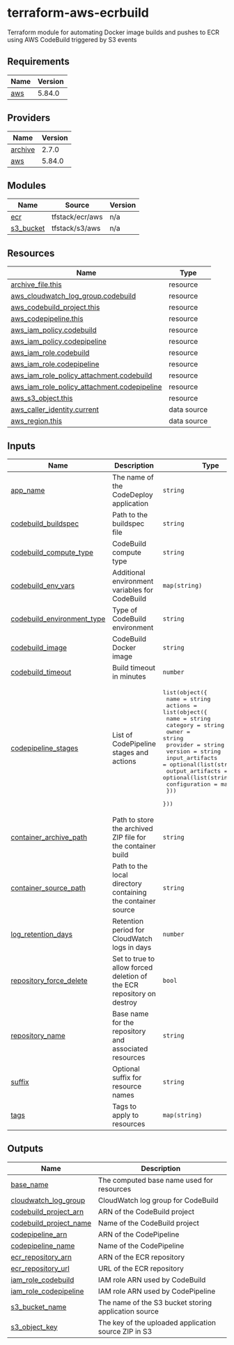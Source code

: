 # terraform-aws-ecrbuild

Terraform module for automating Docker image builds and pushes to ECR using AWS CodeBuild triggered by S3 events

## Requirements

| Name | Version |
|------|---------|
| <a name="requirement_aws"></a> [aws](#requirement\_aws) | 5.84.0 |

## Providers

| Name | Version |
|------|---------|
| <a name="provider_archive"></a> [archive](#provider\_archive) | 2.7.0 |
| <a name="provider_aws"></a> [aws](#provider\_aws) | 5.84.0 |

## Modules

| Name | Source | Version |
|------|--------|---------|
| <a name="module_ecr"></a> [ecr](#module\_ecr) | tfstack/ecr/aws | n/a |
| <a name="module_s3_bucket"></a> [s3\_bucket](#module\_s3\_bucket) | tfstack/s3/aws | n/a |

## Resources

| Name | Type |
|------|------|
| [archive_file.this](https://registry.terraform.io/providers/hashicorp/archive/latest/docs/resources/file) | resource |
| [aws_cloudwatch_log_group.codebuild](https://registry.terraform.io/providers/hashicorp/aws/5.84.0/docs/resources/cloudwatch_log_group) | resource |
| [aws_codebuild_project.this](https://registry.terraform.io/providers/hashicorp/aws/5.84.0/docs/resources/codebuild_project) | resource |
| [aws_codepipeline.this](https://registry.terraform.io/providers/hashicorp/aws/5.84.0/docs/resources/codepipeline) | resource |
| [aws_iam_policy.codebuild](https://registry.terraform.io/providers/hashicorp/aws/5.84.0/docs/resources/iam_policy) | resource |
| [aws_iam_policy.codepipeline](https://registry.terraform.io/providers/hashicorp/aws/5.84.0/docs/resources/iam_policy) | resource |
| [aws_iam_role.codebuild](https://registry.terraform.io/providers/hashicorp/aws/5.84.0/docs/resources/iam_role) | resource |
| [aws_iam_role.codepipeline](https://registry.terraform.io/providers/hashicorp/aws/5.84.0/docs/resources/iam_role) | resource |
| [aws_iam_role_policy_attachment.codebuild](https://registry.terraform.io/providers/hashicorp/aws/5.84.0/docs/resources/iam_role_policy_attachment) | resource |
| [aws_iam_role_policy_attachment.codepipeline](https://registry.terraform.io/providers/hashicorp/aws/5.84.0/docs/resources/iam_role_policy_attachment) | resource |
| [aws_s3_object.this](https://registry.terraform.io/providers/hashicorp/aws/5.84.0/docs/resources/s3_object) | resource |
| [aws_caller_identity.current](https://registry.terraform.io/providers/hashicorp/aws/5.84.0/docs/data-sources/caller_identity) | data source |
| [aws_region.this](https://registry.terraform.io/providers/hashicorp/aws/5.84.0/docs/data-sources/region) | data source |

## Inputs

| Name | Description | Type | Default | Required |
|------|-------------|------|---------|:--------:|
| <a name="input_app_name"></a> [app\_name](#input\_app\_name) | The name of the CodeDeploy application | `string` | n/a | yes |
| <a name="input_codebuild_buildspec"></a> [codebuild\_buildspec](#input\_codebuild\_buildspec) | Path to the buildspec file | `string` | `"buildspec.yml"` | no |
| <a name="input_codebuild_compute_type"></a> [codebuild\_compute\_type](#input\_codebuild\_compute\_type) | CodeBuild compute type | `string` | `"BUILD_GENERAL1_SMALL"` | no |
| <a name="input_codebuild_env_vars"></a> [codebuild\_env\_vars](#input\_codebuild\_env\_vars) | Additional environment variables for CodeBuild | `map(string)` | `{}` | no |
| <a name="input_codebuild_environment_type"></a> [codebuild\_environment\_type](#input\_codebuild\_environment\_type) | Type of CodeBuild environment | `string` | `"LINUX_CONTAINER"` | no |
| <a name="input_codebuild_image"></a> [codebuild\_image](#input\_codebuild\_image) | CodeBuild Docker image | `string` | `"aws/codebuild/standard:5.0"` | no |
| <a name="input_codebuild_timeout"></a> [codebuild\_timeout](#input\_codebuild\_timeout) | Build timeout in minutes | `number` | `10` | no |
| <a name="input_codepipeline_stages"></a> [codepipeline\_stages](#input\_codepipeline\_stages) | List of CodePipeline stages and actions | <pre>list(object({<br/>    name = string<br/>    actions = list(object({<br/>      name             = string<br/>      category         = string<br/>      owner            = string<br/>      provider         = string<br/>      version          = string<br/>      input_artifacts  = optional(list(string))<br/>      output_artifacts = optional(list(string))<br/>      configuration    = map(string)<br/>    }))<br/>  }))</pre> | n/a | yes |
| <a name="input_container_archive_path"></a> [container\_archive\_path](#input\_container\_archive\_path) | Path to store the archived ZIP file for the container build | `string` | n/a | yes |
| <a name="input_container_source_path"></a> [container\_source\_path](#input\_container\_source\_path) | Path to the local directory containing the container source | `string` | n/a | yes |
| <a name="input_log_retention_days"></a> [log\_retention\_days](#input\_log\_retention\_days) | Retention period for CloudWatch logs in days | `number` | `30` | no |
| <a name="input_repository_force_delete"></a> [repository\_force\_delete](#input\_repository\_force\_delete) | Set to true to allow forced deletion of the ECR repository on destroy | `bool` | `false` | no |
| <a name="input_repository_name"></a> [repository\_name](#input\_repository\_name) | Base name for the repository and associated resources | `string` | n/a | yes |
| <a name="input_suffix"></a> [suffix](#input\_suffix) | Optional suffix for resource names | `string` | `""` | no |
| <a name="input_tags"></a> [tags](#input\_tags) | Tags to apply to resources | `map(string)` | `{}` | no |

## Outputs

| Name | Description |
|------|-------------|
| <a name="output_base_name"></a> [base\_name](#output\_base\_name) | The computed base name used for resources |
| <a name="output_cloudwatch_log_group"></a> [cloudwatch\_log\_group](#output\_cloudwatch\_log\_group) | CloudWatch log group for CodeBuild |
| <a name="output_codebuild_project_arn"></a> [codebuild\_project\_arn](#output\_codebuild\_project\_arn) | ARN of the CodeBuild project |
| <a name="output_codebuild_project_name"></a> [codebuild\_project\_name](#output\_codebuild\_project\_name) | Name of the CodeBuild project |
| <a name="output_codepipeline_arn"></a> [codepipeline\_arn](#output\_codepipeline\_arn) | ARN of the CodePipeline |
| <a name="output_codepipeline_name"></a> [codepipeline\_name](#output\_codepipeline\_name) | Name of the CodePipeline |
| <a name="output_ecr_repository_arn"></a> [ecr\_repository\_arn](#output\_ecr\_repository\_arn) | ARN of the ECR repository |
| <a name="output_ecr_repository_url"></a> [ecr\_repository\_url](#output\_ecr\_repository\_url) | URL of the ECR repository |
| <a name="output_iam_role_codebuild"></a> [iam\_role\_codebuild](#output\_iam\_role\_codebuild) | IAM role ARN used by CodeBuild |
| <a name="output_iam_role_codepipeline"></a> [iam\_role\_codepipeline](#output\_iam\_role\_codepipeline) | IAM role ARN used by CodePipeline |
| <a name="output_s3_bucket_name"></a> [s3\_bucket\_name](#output\_s3\_bucket\_name) | The name of the S3 bucket storing application source |
| <a name="output_s3_object_key"></a> [s3\_object\_key](#output\_s3\_object\_key) | The key of the uploaded application source ZIP in S3 |
